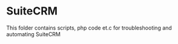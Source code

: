 # SuiteCRM

This folder contains scripts, php code et.c for troubleshooting and automating SuiteCRM
